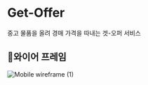 # Get-Offer
중고 물품을 올려 경매 가격을 따내는 겟-오퍼 서비스

## 와이어 프레임
![Mobile wireframe (1)](https://github.com/user-attachments/assets/25f1a4b1-183b-4f6a-98ff-3e8aa3f6c9f3)


